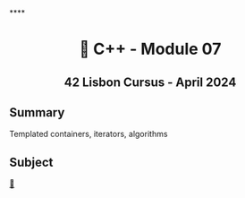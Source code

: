****<h1 align="center">
	📖 C++ - Module 07
</h1>

<h2 align="center">
	42 Lisbon Cursus - April 2024
</h2>

## Summary

Templated containers, iterators, algorithms

## Subject
[📗️](en.subject.pdf) 

